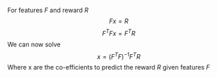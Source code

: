 For features $F$ and reward $R$
$$
Fx = R \tag{DNE for non-square F} 
$$
$$
F^T F x  = F^T R \tag{will always be square}
$$
We can now solve 
$$
x  = (F^T F)^{-1} F^T R 
$$
Where x are the co-efficients to predict the reward $R$ given features $F$